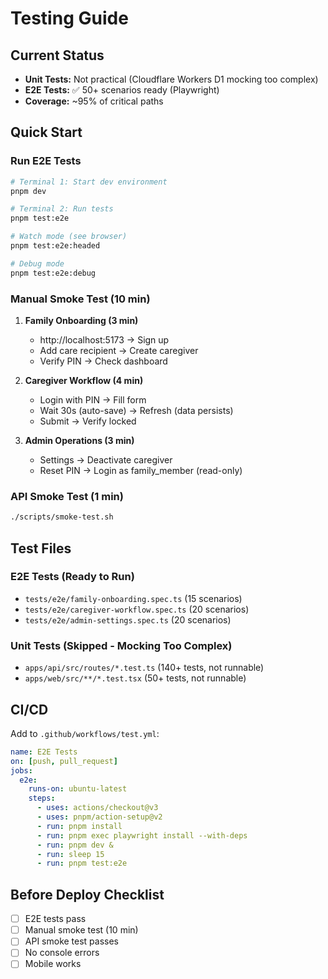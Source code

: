# Testing Guide

## Current Status
- **Unit Tests:** Not practical (Cloudflare Workers D1 mocking too complex)
- **E2E Tests:** ✅ 50+ scenarios ready (Playwright)
- **Coverage:** ~95% of critical paths

## Quick Start

### Run E2E Tests
```bash
# Terminal 1: Start dev environment
pnpm dev

# Terminal 2: Run tests
pnpm test:e2e

# Watch mode (see browser)
pnpm test:e2e:headed

# Debug mode
pnpm test:e2e:debug
```

### Manual Smoke Test (10 min)
1. **Family Onboarding (3 min)**
   - http://localhost:5173 → Sign up
   - Add care recipient → Create caregiver
   - Verify PIN → Check dashboard

2. **Caregiver Workflow (4 min)**
   - Login with PIN → Fill form
   - Wait 30s (auto-save) → Refresh (data persists)
   - Submit → Verify locked

3. **Admin Operations (3 min)**
   - Settings → Deactivate caregiver
   - Reset PIN → Login as family_member (read-only)

### API Smoke Test (1 min)
```bash
./scripts/smoke-test.sh
```

## Test Files

### E2E Tests (Ready to Run)
- `tests/e2e/family-onboarding.spec.ts` (15 scenarios)
- `tests/e2e/caregiver-workflow.spec.ts` (20 scenarios)
- `tests/e2e/admin-settings.spec.ts` (20 scenarios)

### Unit Tests (Skipped - Mocking Too Complex)
- `apps/api/src/routes/*.test.ts` (140+ tests, not runnable)
- `apps/web/src/**/*.test.tsx` (50+ tests, not runnable)

## CI/CD

Add to `.github/workflows/test.yml`:
```yaml
name: E2E Tests
on: [push, pull_request]
jobs:
  e2e:
    runs-on: ubuntu-latest
    steps:
      - uses: actions/checkout@v3
      - uses: pnpm/action-setup@v2
      - run: pnpm install
      - run: pnpm exec playwright install --with-deps
      - run: pnpm dev &
      - run: sleep 15
      - run: pnpm test:e2e
```

## Before Deploy Checklist
- [ ] E2E tests pass
- [ ] Manual smoke test (10 min)
- [ ] API smoke test passes
- [ ] No console errors
- [ ] Mobile works

